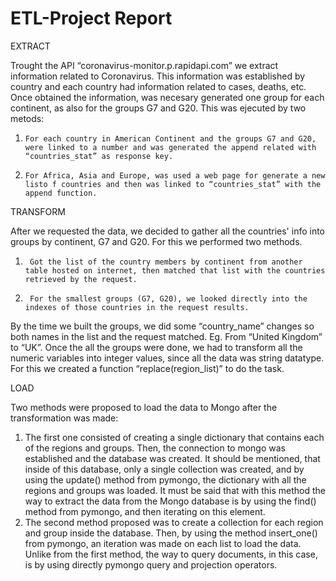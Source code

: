# ETL-Project Report 

EXTRACT 

Trought the API “coronavirus-monitor.p.rapidapi.com” we extract information related to Coronavirus. This information was established by country and each country had information related to cases, deaths, etc. Once obtained the information, was necesary generated one group for each continent, as also for the groups G7 and G20. This was ejecuted by two metods:
1.     For each country in American Continent and the groups G7 and G20, were linked to a number and was generated the append related with “countries_stat” as response key.
2.     For Africa, Asia and Europe, was used a web page for generate a new listo f countries and then was linked to “countries_stat” with the append function.

TRANSFORM

After we requested the data, we decided to gather all the countries' info into groups by continent, G7 and G20.
For this we performed two methods.
1.      Got the list of the country members by continent from another table hosted on internet, then matched that list with the countries retrieved by the request.
2.      For the smallest groups (G7, G20), we looked directly into the indexes of those countries in the request results.
By the time we built the groups, we did some “country_name” changes so both names in the list and the request matched. Eg. From “United Kingdom” to “UK”.
Once the all the groups were done, we had to transform all the numeric variables into integer values, since all the data was string datatype. For this we created a function “replace(region_list)” to do the task.

LOAD

Two methods were proposed to load the data to Mongo after the transformation was made:
1.    The first one consisted of creating a single dictionary that contains each of the regions and groups. Then, the connection to mongo was established and the database was created. It should be mentioned, that inside of this database, only a single collection was created, and by using the update() method from pymongo, the dictionary with all the regions and groups was loaded. It must be said that with this method the way to extract the data from the Mongo database is by using the find() method from pymongo, and then iterating on this element.
2.    The second method proposed was to create a collection for each region and group inside the database. Then, by using the method  insert_one() from pymongo, an iteration was made on each list to load the data. Unlike from the first method, the way to query documents, in this case, is by using directly pymongo query and projection operators.
